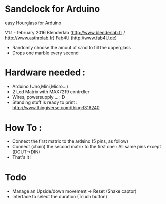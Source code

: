 # Sandclock for Arduino

easy Hourglass for Arduino

V1.1 -  february 2016
Blenderlab (http://www.blenderlab.fr / http://www.asthrolab.fr)
Fab4U (http://www.fab4U.de)

- Randomly choose the amout of sand to fill the upperglass
- Drops one marble every second

# Hardware needed : 
- Arduino (Uno,Mini,Micro...)
- 2 Led Matrix with MAX7219 controller
- Wires, powersupply ...;-D
- Standing stuff is ready to print : http://www.thingiverse.com/thing:1316240

# How To :
- Connect the first matrix to the arduino (5 pins, as follow)
- Connect (chain) the second matrix to the first one : All same pins except (DOUT->DIN)
- That's it !

# Todo 
- Manage an Upside/down movement -> Reset (Shake captor)
- Interface to select the duration (Touch button)

